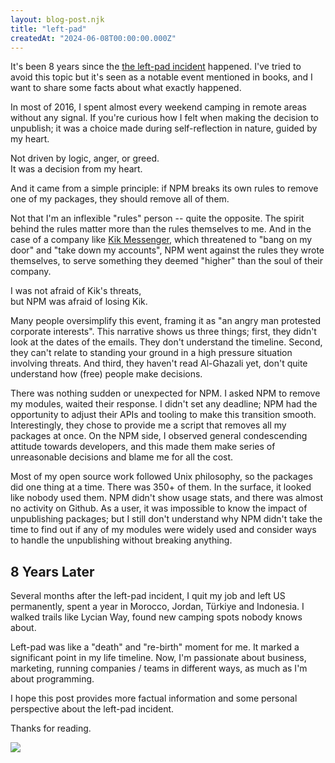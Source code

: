 ```yaml
---
layout: blog-post.njk
title: "left-pad"
createdAt: "2024-06-08T00:00:00.000Z"
---
```


It's been 8 years since the [the left-pad incident](https://en.wikipedia.org/wiki/Npm_left-pad_incident) happened. I've tried to avoid this topic but it's seen as a notable event mentioned in books, and I want to share some facts about what exactly happened.

In most of 2016, I spent almost every weekend camping in remote areas without any signal. If you're curious how I felt when making the decision to unpublish; it was a choice made during self-reflection in nature, guided by my heart.

Not driven by logic, anger, or greed.<br />
It was a decision from my heart.

And it came from a simple principle: if NPM breaks its own rules to remove one of my packages, they should remove all of them.

Not that I'm an inflexible "rules" person -- quite the opposite. The spirit behind the rules matter more than the rules themselves to me. And in the case of a company like [Kik Messenger](https://en.wikipedia.org/wiki/Kik_Messenger), which threatened to "bang on my door" and "take down my accounts", NPM went against the rules they wrote themselves, to serve something they deemed "higher" than the soul of their company.

I was not afraid of Kik's threats, <br />
but NPM was afraid of losing Kik.

Many people oversimplify this event, framing it as "an angry man protested corporate interests". This narrative shows us three things; first, they didn't look at the dates of the emails. They don't understand the timeline. Second, they can't relate to standing your ground in a high pressure situation involving threats. And third, they haven't read Al-Ghazali yet, don't quite understand how (free) people make decisions.

There was nothing sudden or unexpected for NPM. I asked NPM to remove my modules, waited their response. I didn't set any deadline; NPM had the opportunity to adjust their APIs and tooling to make this transition smooth. Interestingly, they chose to provide me a script that removes all my packages at once. On the NPM side, I observed general condescending attitude towards developers, and this made them make series of unreasonable decisions and blame me for all the cost.

Most of my open source work followed Unix philosophy, so the packages did one thing at a time. There was 350+ of them. In the surface, it looked like nobody used them. NPM didn't show usage stats, and there was almost no activity on Github. As a user, it was impossible to know the impact of unpublishing packages; but I still don't understand why NPM didn't take the time to find out if any of my modules were widely used and consider ways to handle the unpublishing without breaking anything.

## 8 Years Later

Several months after the left-pad incident, I quit my job and left US permanently, spent a year in Morocco, Jordan, Türkiye and Indonesia. I walked trails like Lycian Way, found new camping spots nobody knows about.

Left-pad was like a "death" and "re-birth" moment for me. It marked a significant point in my life timeline. Now, I'm passionate about business, marketing, running companies / teams in different ways, as much as I'm about programming.

I hope this post provides more factual information and some personal perspective about the left-pad incident.

Thanks for reading.

![](https://live.staticflickr.com/65535/51992852851_0ba272a470_b.jpg)
